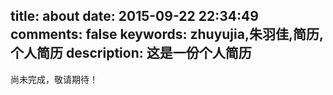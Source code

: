 title: about
date: 2015-09-22 22:34:49
comments: false
keywords: zhuyujia,朱羽佳,简历,个人简历
description: 这是一份个人简历
---

尚未完成，敬请期待！